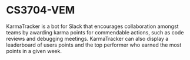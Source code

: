# CS3704-VEM
KarmaTracker is a bot for Slack that encourages collaboration amongst teams by awarding karma points for commendable actions, such as code reviews and debugging meetings. KarmaTracker can also display a leaderboard of users points and the top performer who earned the most points in a given week.